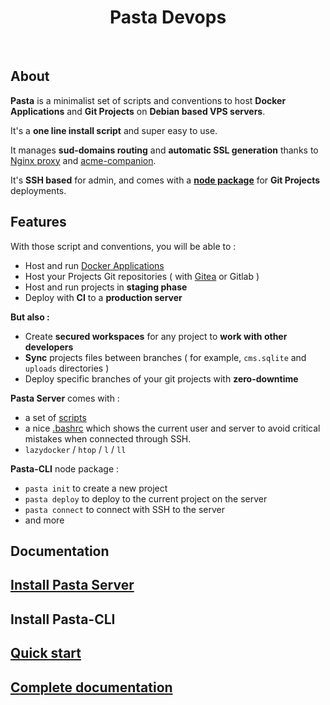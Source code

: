 <p align="center">
  <h1 align="center">Pasta Devops</h1>
</p>
<br/>

## About

**Pasta** is a minimalist set of scripts and conventions to host **Docker Applications** and **Git Projects** on **Debian based VPS servers**.

It's a **one line install script** and super easy to use.

It manages **sud-domains routing** and **automatic SSL generation** thanks to [Nginx proxy](https://github.com/nginx-proxy/nginx-proxy) and [acme-companion](https://github.com/nginx-proxy/acme-companion).

It's **SSH based** for admin, and comes with a **[node package](https://www.npmjs.com/package/@zouloux/pasta-cli)** for **Git Projects** deployments.

## Features

With those script and conventions, you will be able to :
- Host and run [Docker Applications](https://zouloux.github.io/pasta/#/./00.server/02.applications/0.index)
- Host your Projects Git repositories ( with [Gitea](https://zouloux.github.io/pasta/#/./00.server/02.applications/00.gitea) or Gitlab )
- Host and run projects in **staging phase**
- Deploy with **CI** to a **production server**

**But also :**
- Create **secured workspaces** for any project to **work with other developers**
- **Sync** projects files between branches ( for example, `cms.sqlite` and `uploads` directories )
- Deploy specific branches of your git projects with **zero-downtime**

**Pasta Server** comes with :
- a set of [scripts](https://zouloux.github.io/pasta/#/./00.server/01.after-installation/02.available-scripts)
- a nice [.bashrc](./server/.bashrc) which shows the current user and server to avoid critical mistakes when connected through SSH.
- `lazydocker` / `htop` / `l` / `ll`

**Pasta-CLI** node package :
- `pasta init` to create a new project
- `pasta deploy` to deploy to the current project on the server
- `pasta connect` to connect with SSH to the server
- and more

## Documentation

## [Install Pasta Server](https://zouloux.github.io/pasta/#/./00.server/00.install/03.install-pasta-server)
## Install Pasta-CLI
## [Quick start](https://zouloux.github.io/pasta/)
## [Complete documentation](https://zouloux.github.io/pasta/)

